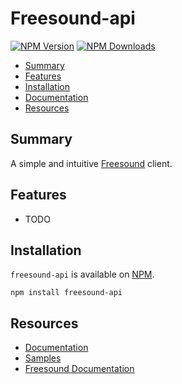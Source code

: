 
# Freesound-api

[![NPM Version](https://img.shields.io/npm/v/freesound-api)](https://www.npmjs.com/package/freesound-api) [![NPM Downloads](https://img.shields.io/npm/d18m/freesound-api)](https://www.npmjs.com/package/freesound-api)

- [Summary](#summary)
- [Features](#features)
- [Installation](#installation)
- [Documentation](./src/README.md)
- [Resources](#resources)

## Summary

A simple and intuitive [Freesound](https://freesound.org/) client.

## Features

- TODO

## Installation

`freesound-api` is available on [NPM](https://www.npmjs.com/package/freesound-api). 

    npm install freesound-api

## Resources

- [Documentation](./lib/src/README.md)
- [Samples](./lib/samples/)
- [Freesound Documentation](https://freesound.org/docs/api/)
